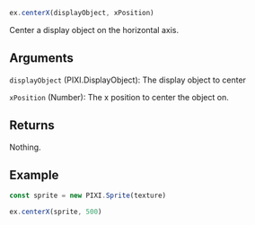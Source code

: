 ```js
ex.centerX(displayObject, xPosition)
```

Center a display object on the horizontal axis.

## Arguments

`displayObject` (PIXI.DisplayObject): The display object to center

`xPosition` (Number): The x position to center the object on.

## Returns

Nothing.

## Example

```js
const sprite = new PIXI.Sprite(texture)

ex.centerX(sprite, 500)
```
